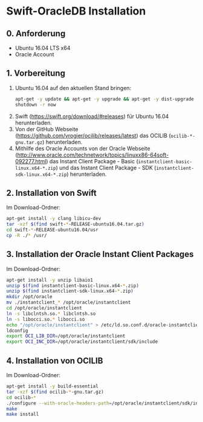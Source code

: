 # Swift-OracleDB Installation

## 0. Anforderung

* Ubuntu 16.04 LTS x64
* Oracle Account

## 1. Vorbereitung

1. Ubuntu 16.04 auf den aktuellen Stand bringen:
    ```bash
    apt-get -y update && apt-get -y upgrade && apt-get -y dist-upgrade && apt-get -y clean
    shutdown -r now
    ```
2. Swift (<https://swift.org/download/#releases>) für Ubuntu 16.04 herunterladen.
3. Von der GitHub Webseite (<https://github.com/vrogier/ocilib/releases/latest>) das OCILIB (`ocilib-*-gnu.tar.gz`) herunterladen.
4. Mithilfe des Oracle Accounts von der Oracle Webseite (<http://www.oracle.com/technetwork/topics/linuxx86-64soft-092277.html>) das Instant Client Package - Basic (`instantclient-basic-linux.x64-*.zip`) und das Instant Client Package - SDK (`instantclient-sdk-linux.x64-*.zip`) herunterladen.

## 2. Installation von Swift

Im Download-Ordner:

```bash
apt-get install -y clang libicu-dev
tar -xzf $(find swift-*-RELEASE-ubuntu16.04.tar.gz)
cd swift-*-RELEASE-ubuntu16.04/usr
cp -R ./* /usr/
```

## 3. Installation der Oracle Instant Client Packages

Im Download-Ordner:

```bash
apt-get install -y unzip libaio1
unzip $(find instantclient-basic-linux.x64-*.zip)
unzip $(find instantclient-sdk-linux.x64-*.zip)
mkdir /opt/oracle
mv ./instantclient_* /opt/oracle/instantclient
cd /opt/oracle/instantclient
ln -s libclntsh.so.* libclntsh.so
ln -s libocci.so.* libocci.so
echo "/opt/oracle/instantclient" > /etc/ld.so.conf.d/oracle-instantclient.conf
ldconfig
export OCI_LIB_DIR=/opt/oracle/instantclient
export OCI_INC_DIR=/opt/oracle/instantclient/sdk/include
```

## 4. Installation von OCILIB

Im Download-Ordner:

```bash
apt-get install -y build-essential
tar -xzf $(find ocilib-*-gnu.tar.gz)
cd ocilib-*
./configure --with-oracle-headers-path=/opt/oracle/instantclient/sdk/include --with-oracle-lib-path=/opt/oracle/instantclient
make
make install
```